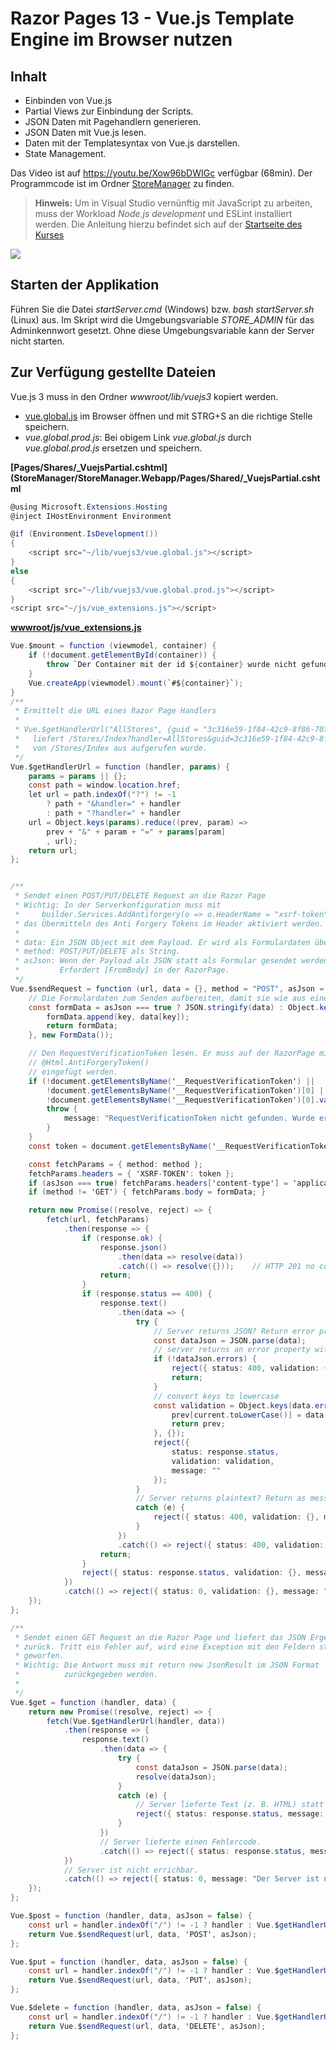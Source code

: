 # Razor Pages 13 - Vue.js Template Engine im Browser nutzen

## Inhalt

- Einbinden von Vue.js
- Partial Views zur Einbindung der Scripts.
- JSON Daten mit Pagehandlern generieren.
- JSON Daten mit Vue.js lesen.
- Daten mit der Templatesyntax von Vue.js darstellen.
- State Management.

Das Video ist auf https://youtu.be/Xow96bDWIGc verfügbar (68min). Der Programmcode ist im
Ordner [StoreManager](StoreManager) zu finden.

> **Hinweis:** Um in Visual Studio vernünftig mit JavaScript zu arbeiten, muss der Workload
> *Node.js development* und ESLint installiert werden. Die Anleitung hierzu befindet sich auf
> der [Startseite des Kurses](../../README.md#installation-der-ide-visual-studio-2022)

![](screenshot.png)

## Starten der Applikation

Führen Sie die Datei *startServer.cmd* (Windows) bzw. *bash startServer.sh* (Linux) aus. Im
Skript wird die Umgebungsvariable *STORE_ADMIN* für das Adminkennwort gesetzt. Ohne diese
Umgebungsvariable kann der Server nicht starten.

## Zur Verfügung gestellte Dateien

Vue.js 3 muss in den Ordner *wwwroot/lib/vuejs3* kopiert werden.

- [vue.global.js](https://unpkg.com/vue@3) im Browser öffnen und mit STRG+S an die richtige
  Stelle speichern.
- *vue.global.prod.js*: Bei obigem Link *vue.global.js* durch *vue.global.prod.js* ersetzen und
  speichern.


**[Pages/Shares/_VuejsPartial.cshtml](StoreManager/StoreManager.Webapp/Pages/Shared/_VuejsPartial.cshtml**

```c#
@using Microsoft.Extensions.Hosting
@inject IHostEnvironment Environment

@if (Environment.IsDevelopment())
{
    <script src="~/lib/vuejs3/vue.global.js"></script>
}
else
{
    <script src="~/lib/vuejs3/vue.global.prod.js"></script>
}
<script src="~/js/vue_extensions.js"></script>

```

**[wwwroot/js/vue_extensions.js](StoreManager/StoreManager.Webapp/wwwroot/js/vue_extensions.js)**

```c#
Vue.$mount = function (viewmodel, container) {
    if (!document.getElementById(container)) {
        throw `Der Container mit der id ${container} wurde nicht gefunden. Fehlt ein div mit dieser id?`;
    }
    Vue.createApp(viewmodel).mount(`#${container}`);
}
/**
 * Ermittelt die URL eines Razor Page Handlers
 * 
 * Vue.$getHandlerUrl("AllStores", {guid = "3c316e59-1f84-42c9-8f86-70747cfb837e"}) 
 *   liefert /Stores/Index?handler=AllStores&guid=3c316e59-1f84-42c9-8f86-70747cfb837e wenn die Funktion
 *   von /Stores/Index aus aufgerufen wurde.
 */
Vue.$getHandlerUrl = function (handler, params) {
    params = params || {};
    const path = window.location.href;
    let url = path.indexOf("?") != -1
        ? path + "&handler=" + handler
        : path + "?handler=" + handler
    url = Object.keys(params).reduce((prev, param) =>
        prev + "&" + param + "=" + params[param]
        , url);
    return url;
};


/**
 * Sendet einen POST/PUT/DELETE Request an die Razor Page
 * Wichtig: In der Serverkonfiguration muss mit 
 *     builder.Services.AddAntiforgery(o => o.HeaderName = "xsrf-token");
 * das Übermitteln des Anti Forgery Tokens im Header aktiviert werden.
 * 
 * data: Ein JSON Object mit dem Payload. Er wird als Formulardaten übertragen
 * method: POST/PUT/DELETE als String.
 * asJson: Wenn der Payload als JSON statt als Formular gesendet werden soll. 
 *         Erfordert [FromBody] in der RazorPage.
 */
Vue.$sendRequest = function (url, data = {}, method = "POST", asJson = false) {
    // Die Formulardaten zum Senden aufbereiten, damit sie wie aus einem HTML Formular gesendet aussehen.
    const formData = asJson === true ? JSON.stringify(data) : Object.keys(data).reduce((formData, key) => {
        formData.append(key, data[key]);
        return formData;
    }, new FormData());

    // Den RequestVerificationToken lesen. Er muss auf der RazorPage mit
    // @Html.AntiForgeryToken()
    // eingefügt werden.
    if (!document.getElementsByName('__RequestVerificationToken') ||
        !document.getElementsByName('__RequestVerificationToken')[0] ||
        !document.getElementsByName('__RequestVerificationToken')[0].value) {
        throw {
            message: "RequestVerificationToken nicht gefunden. Wurde er mit @Html.AntiForgeryToken() eingefügt?"
        }
    }
    const token = document.getElementsByName('__RequestVerificationToken')[0].value;

    const fetchParams = { method: method };
    fetchParams.headers = { 'XSRF-TOKEN': token };
    if (asJson === true) fetchParams.headers['content-type'] = 'application/json';
    if (method != 'GET') { fetchParams.body = formData; }

    return new Promise((resolve, reject) => {
        fetch(url, fetchParams)
            .then(response => {
                if (response.ok) {
                    response.json()
                        .then(data => resolve(data))
                        .catch(() => resolve({}));    // HTTP 201 no content
                    return;
                }
                if (response.status == 400) {
                    response.text()
                        .then(data => {
                            try {
                                // Server returns JSON? Return error property as validation.
                                const dataJson = JSON.parse(data);
                                // server returns an error property with validation messages?
                                if (!dataJson.errors) {
                                    reject({ status: 400, validation: {}, message: "" });
                                    return;
                                }
                                // convert keys to lowercase
                                const validation = Object.keys(data.errors).reduce((prev, current) => {
                                    prev[current.toLowerCase()] = data.errors[current];
                                    return prev;
                                }, {});
                                reject({
                                    status: response.status,
                                    validation: validation,
                                    message: ""
                                });
                            }
                            // Server returns plaintext? Return as message.
                            catch (e) {
                                reject({ status: 400, validation: {}, message: data });
                            }
                        })
                        .catch(() => reject({ status: 400, validation: {}, message: "Der Server akzeptierte die Anfrage nicht (Bad request)." }));
                    return;
                }
                reject({ status: response.status, validation: {}, message: `Der Server antwortete mit dem Fehlercode ${response.status}.` });
            })
            .catch(() => reject({ status: 0, validation: {}, message: "Der Server ist nicht erreichbar." }));             // Server nicht erreichbar
    });
};

/**
 * Sendet einen GET Request an die Razor Page und liefert das JSON Ergebnis
 * zurück. Tritt ein Fehler auf, wird eine Exception mit den Feldern status und message
 * geworfen.
 * Wichtig: Die Antwort muss mit return new JsonResult im JSON Format
 *          zurückgegeben werden.
 * 
 */
Vue.$get = function (handler, data) {
    return new Promise((resolve, reject) => {
        fetch(Vue.$getHandlerUrl(handler, data))
            .then(response => {
                response.text()
                    .then(data => {
                        try {
                            const dataJson = JSON.parse(data);
                            resolve(dataJson);
                        }
                        catch (e) {
                            // Server lieferte Text (z. B. HTML) statt einem JSON.
                            reject({ status: response.status, message: "Der Server lieferte kein JSON Ergebnis." });
                        }
                    })
                    // Server lieferte einen Fehlercode.
                    .catch(() => reject({ status: response.status, message: `Der Server antwortete mit dem Fehlercode ${response.status}.` }));
            })
            // Server ist nicht errichbar.
            .catch(() => reject({ status: 0, message: "Der Server ist nicht erreichbar." }));
    });
};

Vue.$post = function (handler, data, asJson = false) {
    const url = handler.indexOf("/") != -1 ? handler : Vue.$getHandlerUrl(handler);
    return Vue.$sendRequest(url, data, 'POST', asJson);
};

Vue.$put = function (handler, data, asJson = false) {
    const url = handler.indexOf("/") != -1 ? handler : Vue.$getHandlerUrl(handler);
    return Vue.$sendRequest(url, data, 'PUT', asJson);
};

Vue.$delete = function (handler, data, asJson = false) {
    const url = handler.indexOf("/") != -1 ? handler : Vue.$getHandlerUrl(handler);
    return Vue.$sendRequest(url, data, 'DELETE', asJson);
};
```
